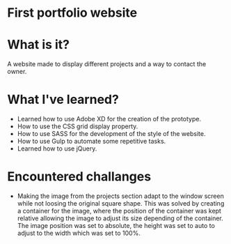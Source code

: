 # First portfolio website

# What is it?
A website made to display different projects and a way to contact the owner.

# What I've learned?
+ Learned how to use Adobe XD for the creation of the prototype.
+ How to use the CSS grid display property.
+ How to use SASS for the development of the style of the website.
+ How to use Gulp to automate some repetitive tasks.
+ Learned how to use jQuery.

# Encountered challanges
+ Making the image from the projects section adapt to the window screen while not loosing the original square shape. This was solved by creating a container for the image, where the position of the container was kept relative allowing the image to adjust its size depending of the container. The image position was set to absolute, the height was set to auto to adjust to the width which was set to 100%.